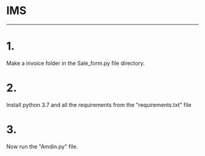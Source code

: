 # IMS
--------
# 1. 
  Make a invoice folder in the Sale_form.py file directory.

# 2. 
  Install python 3.7 and all the requirements from the "requirements.txt" file

# 3. 
  Now run the "Amdin.py" file.
